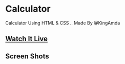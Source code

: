 # Calculator
Calculator Using HTML &amp; CSS .. Made By @KingAmda

## <a href="http://www.lasidusenash.ga/Calculator-2"> Watch It Live</a>

## Screen Shots

